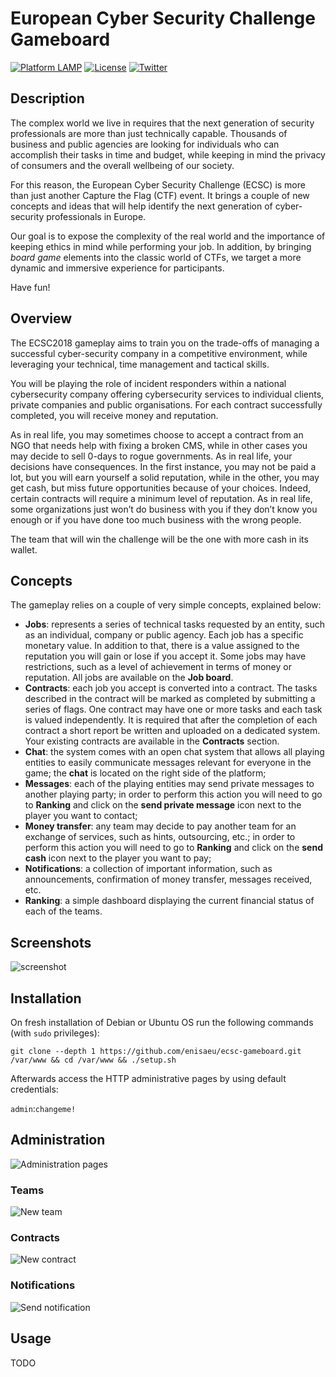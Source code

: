 # European Cyber Security Challenge Gameboard

[![Platform LAMP](https://img.shields.io/badge/platform-LAMP-orange.svg)](#) [![License](https://img.shields.io/badge/license-EUPL--1.2-red.svg)](https://eupl.eu/) [![Twitter](https://img.shields.io/badge/twitter-@enisa__eu-blue.svg)](https://twitter.com/enisa_eu)

## Description

The complex world we live in requires that the next generation of security professionals are more than just technically capable.  Thousands of business and public agencies are looking for individuals who can accomplish their tasks in time and budget, while keeping in mind the privacy of consumers and the overall wellbeing of our society.

For this reason, the European Cyber Security Challenge (ECSC) is more than just another Capture the Flag (CTF) event. It brings a couple of new concepts and ideas that will help identify the next generation of cyber-security professionals in Europe. 

Our goal is to expose the complexity of the real world and the importance of keeping ethics in mind while performing your job. In addition, by bringing *board game* elements into the classic world of CTFs, we target a more dynamic and immersive experience   for participants. 

Have fun!

## Overview

The ECSC2018 gameplay aims to train you on the trade-offs of managing a successful cyber-security company in a competitive environment, while leveraging your technical, time management and tactical skills.

You will be playing the role of incident responders within a national cybersecurity company offering cybersecurity services to individual clients, private companies and public organisations. For each contract successfully completed, you will receive money and reputation. 

As in real life, you may sometimes choose to accept a contract from an NGO that needs help with fixing a broken CMS, while in other cases you may decide to sell 0-days to rogue governments. As in real life, your decisions have consequences. In the first instance, you may not be paid a lot, but you will earn yourself a solid reputation, while in the other, you may get cash, but miss future opportunities because of your choices. Indeed, certain contracts will require a minimum level of reputation. As in real life, some organizations just won’t do business with you if they don’t know you enough or if you have done too much business with the wrong people.

The team that will win the challenge will be the one with more cash in its wallet. 

## Concepts

The gameplay relies on a couple of very simple concepts, explained below:

*	**Jobs**: represents a series of technical tasks requested by an entity, such as an individual, company or public agency. Each job has a specific monetary value. In addition to that, there is a value assigned to the reputation you will gain or lose if you accept it. Some jobs may have restrictions, such as a level of achievement in terms of money or reputation. All jobs are available on the **Job board**.
*	**Contracts**: each job you accept is converted into a contract. The tasks described in the contract will be marked as completed by submitting a series of flags. One contract may have one or more tasks and each task is valued independently. It is required that after the completion of each contract a short report be written and uploaded on a dedicated system. Your existing contracts are available in the **Contracts** section.
*	**Chat**: the system comes with an open chat system that allows all playing entities to easily communicate messages relevant for everyone in the game; the **chat** is located on the right side of the platform;
*	**Messages**: each of the playing entities may send private messages to another playing party; in order to perform this action you will need to go to **Ranking** and click on the **send private message** icon next to the player you want to contact;
*	**Money transfer**: any team may decide to pay another team for an exchange of services, such as hints, outsourcing, etc.; in order to perform this action you will need to go to **Ranking** and click on the **send cash** icon next to the player you want to pay;
*	**Notifications**: a collection of important information, such as announcements, confirmation of money transfer, messages received, etc.
*	**Ranking**: a simple dashboard displaying the current financial status of each of the teams.

## Screenshots

![screenshot](https://i.imgur.com/6jpxLsm.png)

## Installation

On fresh installation of Debian or Ubuntu OS run the following commands (with `sudo` privileges):

`git clone --depth 1 https://github.com/enisaeu/ecsc-gameboard.git /var/www && cd /var/www && ./setup.sh`

Afterwards access the HTTP administrative pages by using default credentials:

`admin`:`changeme!`

## Administration

![Administration pages](https://i.imgur.com/eFoGTo9.png)

### Teams

![New team](https://i.imgur.com/16oSjt0.png)

### Contracts

![New contract](https://i.imgur.com/dMjvREy.png)

### Notifications

![Send notification](https://i.imgur.com/LxBJOLd.png)

## Usage

TODO
